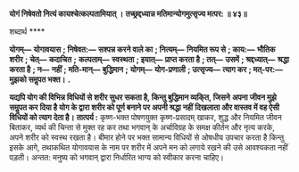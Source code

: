 **योगं निषेवतो नित्यं कायश्चेत्कल्पतामियात् ।** **तच्छ्रद्दध्यान्न मतिमान्योगमुत्सृज्य मत्पर: ॥ ४३॥** 

शब्दार्थ **** 

**योगम्—** **योगावयास** **; निषेवत:—** **सश्पन्न करने वाले का** **; नित्यम्—** **नियमित रूप से** **; काय:—** **भौतिक शरीर** **; चेत्—** **कदाचित** **;** **कल्पताम्—** **स्वस्थता** **; इयात्—** **प्राप्त करता है** **; तत्—** **उसमें** **; श्रद्दध्यात्—** **श्रद्धा करता है** **; न—** **नहीं** **; मति-मान्—** **बुद्धिमान** **;** **योगम्—** **योग-प्रणाली** **; उत्सृज्य—** **त्याग कर** **; मत्-पर:—** **मुझको समॢपत भक्त।** **.** 

**यद्यपि योग की विभिन्न विधियों से शरीर सुधर सकता है, किन्तु बुद्धिमान व्यकि्त, जिसने** **अपना जीवन मुझे समॢपत कर दिया है योग के द्वारा शरीर को पूर्ण बनाने पर अपनी श्रद्धा नहीं** **दिखलाता और वास्तव में वह ऐसी विधियों को त्याग देता है।** **तात्पर्य :** कृष्ण-भक्त पोषणयुक्त कृष्ण-प्रसादम् खाकर, शुद्ध और नियमित जीवन बिताकर, व्यर्थ की चिन्ता से मुक्त रह कर तथा भगवान् के अर्चाविग्रह के समक्ष कीर्तन और नृत्य करके, अपने शरीर को स्वस्थ रखता है। बीमार होने पर भक्त सामान्य विधियों से ओषधीय उपचार करता है किन्तु इसके आगे, तथाकथित योगावयास के नाम पर शरीर में अपने मन को लगाये रखने की उसे आवश्यकता नहीं पड़ती। अन्तत: मनुष्य को भगवान् द्वारा निर्धारित भाग्य को स्वीकार करना चाहिए।  